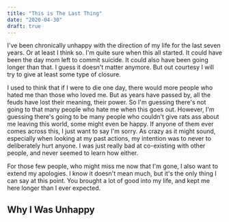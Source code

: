 ```yaml
---
title: "This is The Last Thing"
date: "2020-04-30"
draft: true
---
```


I've been chronically unhappy with the direction of my life for the last seven years. Or at least I think so. I'm quite sure when this all started. It could have been the day mom left to commit suicide. It could also have been going longer than that. I guess it doesn't matter anymore. But out courtesy I will try to give at least some type of closure.

I used to think that if I were to die one day, there would more people who hated me than those who loved me. But as years have passed by, all the feuds have lost their meaning, their power. So I'm guessing there's not going to that many people who hate me when this goes out. However, I'm guessing there's going to be many people who couldn't give rats ass about me leaving this world, some might even be happy. If anyone of them ever comes across this, I just want to say I'm sorry. As crazy as it might sound, especially when looking at my past actions, my intention was to never to deliberately hurt anyone. I was just really bad at co-existing with other people, and never seemed to learn how either.

For those few people, who might miss me now that I'm gone, I also want to extend my apologies. I know it doesn't mean much, but it's the only thing I can say at this point. You brought a lot of good into my life, and kept me here longer than I ever expected.

## Why I Was Unhappy
